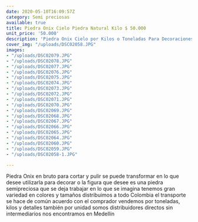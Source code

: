 ```yaml
---
date: 2020-05-10T16:09:57Z
category: Semi preciosas
available: true
title: Piedra Onix Cielo Piedra Natural Kilo $ 50.000
unit_price: '50.000'
description: 'Piedra Onix Cielo por Kilos o Toneladas Para Decoraciones finas '
cover_img: "/uploads/DSC02058.JPG"
images:
- "/uploads/DSC02079.JPG"
- "/uploads/DSC02078.JPG"
- "/uploads/DSC02077.JPG"
- "/uploads/DSC02076.JPG"
- "/uploads/DSC02075.JPG"
- "/uploads/DSC02074.JPG"
- "/uploads/DSC02073.JPG"
- "/uploads/DSC02072.JPG"
- "/uploads/DSC02071.JPG"
- "/uploads/DSC02070.JPG"
- "/uploads/DSC02069.JPG"
- "/uploads/DSC02068.JPG"
- "/uploads/DSC02067.JPG"
- "/uploads/DSC02066.JPG"
- "/uploads/DSC02065.JPG"
- "/uploads/DSC02064.JPG"
- "/uploads/DSC02060.JPG"
- "/uploads/DSC02059.JPG"
- "/uploads/DSC02058-1.JPG"

---
```

Piedra Onix en bruto para cortar y pulir se puede transformar en lo que desee utilizarla para decorar o la figura que desee es una piedra semipreciosa que se deja trabajar en lo que se imagina tenemos gran variedad en colores y tamaños distribuimos a todo Colombia el transporte se hace de común acuerdo con el comprador vendemos por toneladas, kilos y detalles también por unidad somos distribuidores directos sin intermediarios nos encontramos en Medellín